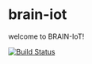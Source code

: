 # brain-iot
welcome to BRAIN-IoT! 

[![Build Status](https://travis-ci.com/eclipse-researchlabs/brain-iot.svg?branch=master)](https://travis-ci.com/eclipse-researchlabs/brain-iot)
